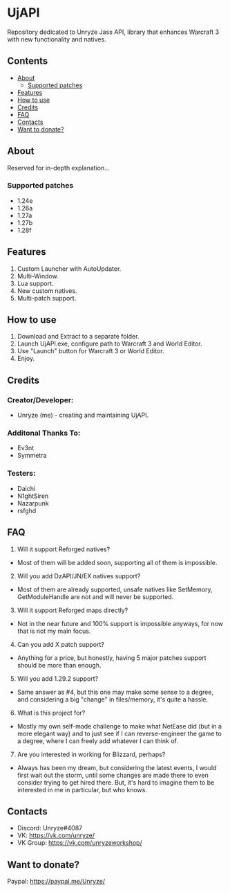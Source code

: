 # UjAPI
Repository dedicated to Unryze Jass API, library that enhances Warcraft 3 with new functionality and natives.

## Contents
- [About](#about)
  - [Supported patches](#supported-patches)
- [Features](#features)
- [How to use](#how-to-use)
- [Credits](#credits)
- [FAQ](#faq)
- [Contacts](#contacts)
- [Want to donate?](#want-to-donate-?)

## About

Reserved for in-depth explanation...

### Supported patches
* 1.24e
* 1.26a
* 1.27a
* 1.27b
* 1.28f

## Features
1. Custom Launcher with AutoUpdater.
2. Multi-Window.
3. Lua support.
4. New custom natives.
5. Multi-patch support.

## How to use

1. Download and Extract to a separate folder.
2. Launch UjAPI.exe, configure path to Warcraft 3 and World Editor.
3. Use "Launch" button for Warcraft 3 or World Editor.
4. Enjoy.

## Credits

### Creator/Developer:
* Unryze (me) - creating and maintaining UjAPI.

### Additonal Thanks To:
* Ev3nt
* Symmetra

### Testers:
* Daichi
* N1ghtSiren
* Nazarpunk
* rsfghd

## FAQ

1. Will it support Reforged natives?
  - Most of them will be added soon, supporting all of them is impossible.
2. Will you add DzAPI/JN/EX natives support?
  - Most of them are already supported, unsafe natives like SetMemory, GetModuleHandle are not and will never be supported.
3. Will it support Reforged maps directly?
  - Not in the near future and 100% support is impossible anyways, for now that is not my main focus.
4. Can you add X patch support?
  - Anything for a price, but honestly, having 5 major patches support should be more than enough.
5. Will you add 1.29.2 support?
  - Same answer as #4, but this one may make some sense to a degree, and considering a big "change" in files/memory, it's quite a hassle.
6. What is this project for?
  - Mostly my own self-made challenge to make what NetEase did (but in a more elegant way) and to just see if I can reverse-engineer the game to a degree, where I can freely add whatever I can think of.
7. Are you interested in working for Blizzard, perhaps?
  - Always has been my dream, but considering the latest events, I would first wait out the storm, until some changes are made there to even consider trying to get hired there. But, it's hard to imagine them to be interested in me in particular, but who knows.

## Contacts

- Discord: Unryze#4087
- VK: https://vk.com/unryze/
- VK Group: https://vk.com/unryzeworkshop/

## Want to donate?

Paypal: https://paypal.me/Unryze/

